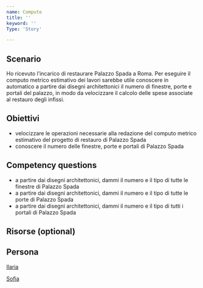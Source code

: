 ```yaml
---
name: Computo
title: ''
keyword: ''
Type: 'Story'

---
```


## Scenario
Ho ricevuto l’incarico di restaurare Palazzo Spada a Roma. Per eseguire il computo metrico estimativo dei lavori sarebbe utile conoscere in automatico a partire dai disegni architettonici il numero di finestre, porte e portali del palazzo, in modo da velocizzare il calcolo delle spese associate al restauro degli infissi. 

## Obiettivi
- velocizzare le operazioni necessarie alla redazione del computo metrico estimativo del progetto di restauro di Palazzo Spada 
- conoscere il numero delle finestre, porte e portali di Palazzo Spada 


## Competency questions
- a partire dai disegni architettonici, dammi il numero e il tipo di tutte le finestre di Palazzo Spada
- a partire dai disegni architettonici, dammi il numero e il tipo di tutte le porte di Palazzo Spada
- a partire dai disegni architettonici, dammi il numero e il tipo di tutti i portali di Palazzo Spada


## Risorse (optional)


## Persona
[Ilaria](https://github.com/read-project/stories/blob/main/Persona/Ilaria.md) 

[Sofia](https://github.com/read-project/stories/blob/main/Persona/Sofia.md) 
